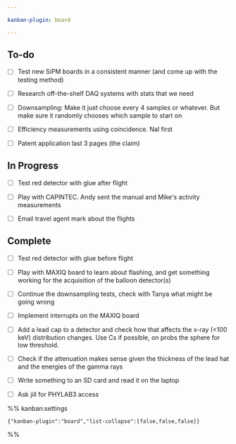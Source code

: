 ```yaml
---

kanban-plugin: board

---
```


## To-do

- [ ] Test new SiPM boards in a consistent manner (and come up with the testing method)
- [ ] Research off-the-shelf DAQ systems with stats that we need
- [ ] Downsampling: Make it just choose every 4 samples or whatever. But make sure it randomly chooses which sample to start on
- [ ] Efficiency measurements using coincidence. NaI first
- [ ] Patent application last 3 pages (the claim)


## In Progress

- [ ] Test red detector with glue after flight
- [ ] Play with CAPINTEC. Andy sent the manual and Mike's activity measurements
- [ ] Email travel agent mark about the flights


## Complete

- [ ] Test red detector with glue before flight
- [ ] Play with MAXIQ board to learn about flashing, and get something working for the acquisition of the balloon detector(s)
- [ ] Continue the downsampling tests, check with Tanya what might be going wrong
- [ ] Implement interrupts on the MAXIQ board
- [ ] Add a lead cap to a detector and check how that affects the x-ray (<100 keV) distribution changes. Use Cs if possible, on probs the sphere for low threshold.
- [ ] Check if the attenuation makes sense given the thickness of the lead hat and the energies of the gamma rays
- [ ] Write something to an SD card and read it on the laptop
- [ ] Ask jill for PHYLAB3 access




%% kanban:settings
```
{"kanban-plugin":"board","list-collapse":[false,false,false]}
```
%%